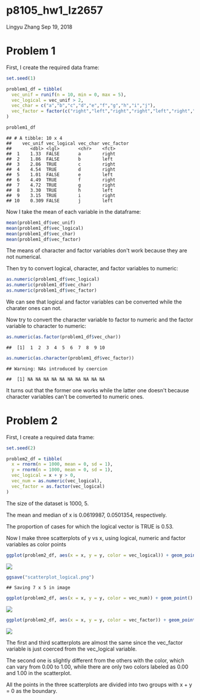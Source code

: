 p8105\_hw1\_lz2657
================
Lingyu Zhang
Sep 19, 2018

Problem 1
=========

First, I create the required data frame:

``` r
set.seed(1)

problem1_df = tibble(
  vec_unif = runif(n = 10, min = 0, max = 5),
  vec_logical = vec_unif > 2,
  vec_char = c("a","b","c","d","e","f","g","h","i","j"),
  vec_factor = factor(c("right","left","right","right","left","right","right","left","right","left"))
)

problem1_df
```

    ## # A tibble: 10 x 4
    ##    vec_unif vec_logical vec_char vec_factor
    ##       <dbl> <lgl>       <chr>    <fct>     
    ##  1    1.33  FALSE       a        right     
    ##  2    1.86  FALSE       b        left      
    ##  3    2.86  TRUE        c        right     
    ##  4    4.54  TRUE        d        right     
    ##  5    1.01  FALSE       e        left      
    ##  6    4.49  TRUE        f        right     
    ##  7    4.72  TRUE        g        right     
    ##  8    3.30  TRUE        h        left      
    ##  9    3.15  TRUE        i        right     
    ## 10    0.309 FALSE       j        left

Now I take the mean of each variable in the dataframe:

``` r
mean(problem1_df$vec_unif)
mean(problem1_df$vec_logical)
mean(problem1_df$vec_char)
mean(problem1_df$vec_factor)
```

The means of character and factor variables don't work because they are not numerical.

Then try to convert logical, character, and factor variables to numeric:

``` r
as.numeric(problem1_df$vec_logical)
as.numeric(problem1_df$vec_char)
as.numeric(problem1_df$vec_factor)
```

We can see that logical and factor variables can be converted while the charater ones can not.

Now try to convert the character variable to factor to numeric and the factor variable to character to numeric:

``` r
as.numeric(as.factor(problem1_df$vec_char))
```

    ##  [1]  1  2  3  4  5  6  7  8  9 10

``` r
as.numeric(as.character(problem1_df$vec_factor))
```

    ## Warning: NAs introduced by coercion

    ##  [1] NA NA NA NA NA NA NA NA NA NA

It turns out that the former one works while the latter one doesn't because character variables can't be converted to numeric ones.

Problem 2
=========

First, I create a required data frame:

``` r
set.seed(2)

problem2_df = tibble(
  x = rnorm(n = 1000, mean = 0, sd = 1),
  y = rnorm(n = 1000, mean = 0, sd = 1),
  vec_logical = x + y > 0,
  vec_num = as.numeric(vec_logical),
  vec_factor = as.factor(vec_logical)
)
```

The size of the dataset is 1000, 5.

The mean and median of x is 0.0619987, 0.0501354, respectively.

The proportion of cases for which the logical vector is TRUE is 0.53.

Now I make three scatterplots of y vs x, using logical, numeric and factor variables as color points

``` r
ggplot(problem2_df, aes(x = x, y = y, color = vec_logical)) + geom_point()
```

![](p8105_hw1_lz2657_files/figure-markdown_github/unnamed-chunk-1-1.png)

``` r
ggsave("scatterplot_logical.png")
```

    ## Saving 7 x 5 in image

``` r
ggplot(problem2_df, aes(x = x, y = y, color = vec_num)) + geom_point()
```

![](p8105_hw1_lz2657_files/figure-markdown_github/unnamed-chunk-1-2.png)

``` r
ggplot(problem2_df, aes(x = x, y = y, color = vec_factor)) + geom_point()
```

![](p8105_hw1_lz2657_files/figure-markdown_github/unnamed-chunk-1-3.png)

The first and third scatterplots are almost the same since the vec\_factor variable is just coerced from the vec\_logical variable.

The second one is slightly different from the others with the color, which can vary from 0.00 to 1.00, while there are only two colors labeled as 0.00 and 1.00 in the scatterplot.

All the points in the three scatterplots are divided into two groups with x + y = 0 as the boundary.
